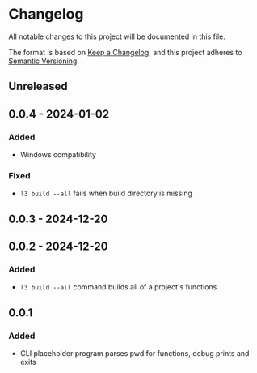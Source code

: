# Changelog

All notable changes to this project will be documented in this file.

The format is based on [Keep a Changelog](https://keepachangelog.com/en/1.1.0/),
and this project adheres to [Semantic Versioning](https://semver.org/spec/v2.0.0.html).

## Unreleased

## 0.0.4 - 2024-01-02

### Added

- Windows compatibility

### Fixed

- `l3 build --all` fails when build directory is missing

## 0.0.3 - 2024-12-20

## 0.0.2 - 2024-12-20

### Added

- `l3 build --all` command builds all of a project's functions

## 0.0.1

### Added

- CLI placeholder program parses pwd for functions, debug prints and exits

[Unreleased]: https://github.com/eighty4/l3/compare/l3_cli-v0.0.4...HEAD
[0.0.4]: https://github.com/eighty4/l3/compare/l3_cli-v0.0.3...l3_cli-v0.0.4
[0.0.3]: https://github.com/eighty4/l3/compare/l3_cli-v0.0.2...l3_cli-v0.0.3
[0.0.2]: https://github.com/eighty4/l3/compare/v0.0.1...l3_cli-v0.0.2
[0.0.1]: https://github.com/eighty4/l3/releases/tag/v0.0.1
